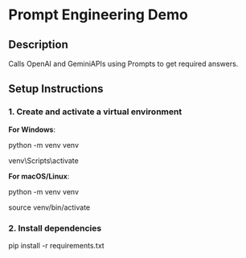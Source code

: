 # Prompt Engineering Demo

## Description
Calls OpenAI and GeminiAPIs using Prompts to get required answers.

## Setup Instructions

### 1. Create and activate a virtual environment

**For Windows**:

python -m venv venv

venv\Scripts\activate

**For macOS/Linux**:

python -m venv venv

source venv/bin/activate

### 2. Install dependencies
pip install -r requirements.txt


